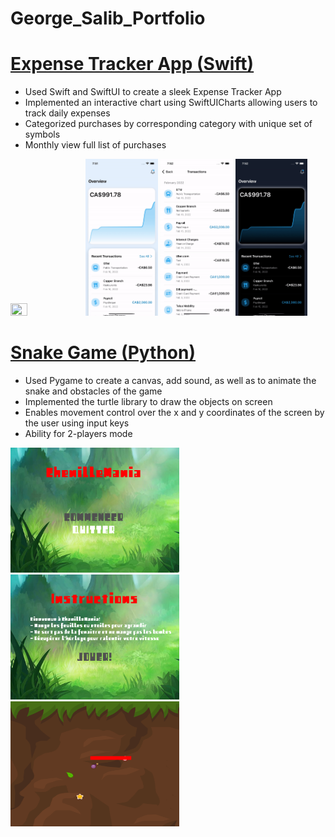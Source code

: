 # George_Salib_Portfolio

# [Expense Tracker App (Swift)](https://github.com/george-salib/Expense_Tracker_App)
* Used Swift and SwiftUI to create a sleek Expense Tracker App
* Implemented an interactive chart using SwiftUICharts allowing users to track daily expenses
* Categorized purchases by corresponding category with unique set of symbols
* Monthly view full list of purchases

<img src="https://github.com/george-salib/George_Salib_Portfolio/blob/main/Expense%20Tracker%20App%20Media/Expense%20Tracker%20App%20Demo.gif" width="23%" height="23%"/> <img src="https://github.com/george-salib/George_Salib_Portfolio/blob/main/Expense%20Tracker%20App%20Media/Expense%20Tracker%20App%20Demo%20IMG1.png" width="23%" height="23%"/> <img src="https://github.com/george-salib/George_Salib_Portfolio/blob/main/Expense%20Tracker%20App%20Media/Expense%20Tracker%20App%20Demo%20IMG2.png" width="23%" height="23%"/> <img src="https://github.com/george-salib/George_Salib_Portfolio/blob/main/Expense%20Tracker%20App%20Media/Expense%20Tracker%20App%20Demo%20IMG3.png" width="23%" height="23%"/>


# [Snake Game (Python)](https://github.com/george-salib/Worm_Game)
* Used Pygame to create a canvas, add sound, as well as to animate the snake and obstacles of the game
* Implemented the turtle library to draw the objects on screen
* Enables movement control over the x and y coordinates of the screen by the user using input keys
* Ability for 2-players mode

<img width="270" height = "200" alt="Snake Game SC1.png" src="Snake Game SC1.png"> <img width="270" height = "200" alt="Snake Game SC2.png" src="Snake Game SC2.png"> <img width="270" height = "200" alt="Snake Game SC3.png" src="Snake Game SC3.png">
